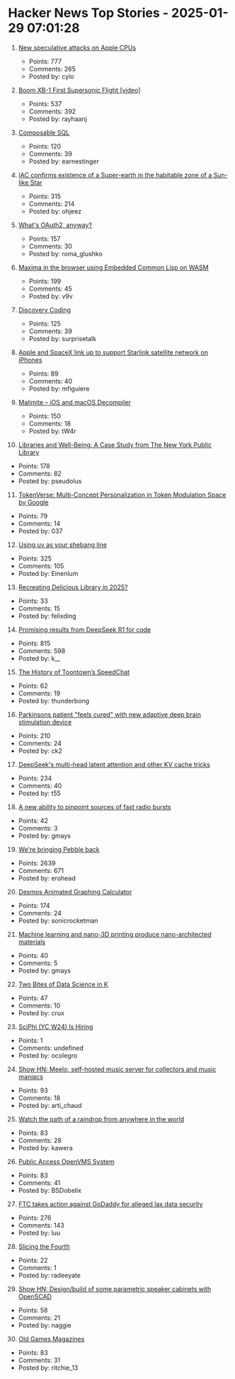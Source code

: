 # Hacker News Top Stories - 2025-01-29 07:01:28

1. [New speculative attacks on Apple CPUs](https://predictors.fail/)
   - Points: 777
   - Comments: 265
   - Posted by: cylo

2. [Boom XB-1 First Supersonic Flight [video]](https://www.youtube.com/watch?v=-qisIViAHwI)
   - Points: 537
   - Comments: 392
   - Posted by: rayhaanj

3. [Composable SQL](https://borretti.me/article/composable-sql)
   - Points: 120
   - Comments: 39
   - Posted by: earnestinger

4. [IAC confirms existence of a Super-earth in the habitable zone of a Sun-like Star](https://www.iac.es/en/outreach/news/iac-confirms-existence-super-earth-habitable-zone-sun-star)
   - Points: 315
   - Comments: 214
   - Posted by: ohjeez

5. [What's OAuth2, anyway?](https://www.romaglushko.com/blog/whats-aouth2/)
   - Points: 157
   - Comments: 30
   - Posted by: roma_glushko

6. [Maxima in the browser using Embedded Common Lisp on WASM](https://maxima-on-wasm.pages.dev/)
   - Points: 199
   - Comments: 45
   - Posted by: v9v

7. [Discovery Coding](https://jimmyhmiller.github.io/discovery-coding)
   - Points: 125
   - Comments: 39
   - Posted by: surprisetalk

8. [Apple and SpaceX link up to support Starlink satellite network on iPhones](https://www.bloomberg.com/news/articles/2025-01-29/apple-and-spacex-link-up-to-support-starlink-satellite-network-on-iphones)
   - Points: 89
   - Comments: 40
   - Posted by: mfiguiere

9. [Malimite – iOS and macOS Decompiler](https://github.com/LaurieWired/Malimite)
   - Points: 150
   - Comments: 18
   - Posted by: tW4r

10. [Libraries and Well-Being: A Case Study from The New York Public Library](https://lithub.com/its-official-research-has-found-that-libraries-make-everything-better/)
   - Points: 178
   - Comments: 82
   - Posted by: pseudolus

11. [TokenVerse: Multi-Concept Personalization in Token Modulation Space by Google](https://token-verse.github.io/)
   - Points: 79
   - Comments: 14
   - Posted by: 037

12. [Using uv as your shebang line](https://akrabat.com/using-uv-as-your-shebang-line/)
   - Points: 325
   - Comments: 105
   - Posted by: Einenlum

13. [Recreating Delicious Library in 2025?](https://dingyu.me/blog/recreating-delicious-library-in-2025)
   - Points: 33
   - Comments: 15
   - Posted by: felixding

14. [Promising results from DeepSeek R1 for code](https://simonwillison.net/2025/Jan/27/llamacpp-pr/)
   - Points: 815
   - Comments: 598
   - Posted by: k__

15. [The History of Toontown’s SpeedChat](http://habitatchronicles.com/2007/03/the-untold-history-of-toontowns-speedchat-or-blockchattm-from-disney-finally-arrives/)
   - Points: 62
   - Comments: 19
   - Posted by: thunderbong

16. [Parkinsons patient "feels cured" with new adaptive deep brain stimulation device](https://www.bbc.com/news/articles/ckgn49r069wo)
   - Points: 210
   - Comments: 24
   - Posted by: ck2

17. [DeepSeek's multi-head latent attention and other KV cache tricks](https://www.pyspur.dev/blog/multi-head-latent-attention-kv-cache-paper-list)
   - Points: 234
   - Comments: 40
   - Posted by: t55

18. [A new ability to pinpoint sources of fast radio bursts](https://news.berkeley.edu/2025/01/21/astronomers-thought-they-understood-fast-radio-bursts-a-recent-one-calls-that-into-question/)
   - Points: 42
   - Comments: 3
   - Posted by: gmays

19. [We're bringing Pebble back](https://repebble.com/)
   - Points: 2639
   - Comments: 671
   - Posted by: erohead

20. [Desmos Animated Graphing Calculator](https://www.desmos.com/)
   - Points: 174
   - Comments: 24
   - Posted by: sonicrocketman

21. [Machine learning and nano-3D printing produce nano-architected materials](https://news.engineering.utoronto.ca/strong-as-steel-light-as-foam-machine-learning-and-nano-3d-printing-produce-breakthrough-high-performance-nano-architected-materials/)
   - Points: 40
   - Comments: 5
   - Posted by: gmays

22. [Two Bites of Data Science in K](https://blog.zdsmith.com/posts/two-bites-of-data-science-in-k.html)
   - Points: 47
   - Comments: 10
   - Posted by: crux

23. [SciPhi (YC W24) Is Hiring](https://www.ycombinator.com/companies/sciphi/jobs/CVYWWpl-founding-ai-research-engineer)
   - Points: 1
   - Comments: undefined
   - Posted by: ocolegro

24. [Show HN: Meelo, self-hosted music server for collectors and music maniacs](https://github.com/Arthi-chaud/Meelo)
   - Points: 93
   - Comments: 18
   - Posted by: arti_chaud

25. [Watch the path of a raindrop from anywhere in the world](https://river-runner-global.samlearner.com/)
   - Points: 83
   - Comments: 28
   - Posted by: kawera

26. [Public Access OpenVMS System](https://decuserve.org/)
   - Points: 83
   - Comments: 41
   - Posted by: BSDobelix

27. [FTC takes action against GoDaddy for alleged lax data security](https://www.ftc.gov/news-events/news/press-releases/2025/01/ftc-takes-action-against-godaddy-alleged-lax-data-security-its-website-hosting-services)
   - Points: 276
   - Comments: 143
   - Posted by: luu

28. [Slicing the Fourth](https://axalatar.github.io/slicing-the-fourth/)
   - Points: 22
   - Comments: 1
   - Posted by: radeeyate

29. [Show HN: Design/build of some parametric speaker cabinets with OpenSCAD](https://calbryant.uk/blog/speakers/)
   - Points: 58
   - Comments: 21
   - Posted by: naggie

30. [Old Games Magazines](https://www.theguardian.com/games/2025/jan/28/video-game-history-foundation-digitised-archive-games-magazines)
   - Points: 83
   - Comments: 31
   - Posted by: ritchie_13

